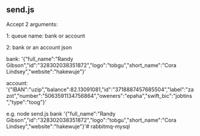 ## send.js

Accept 2 arguments:  

1: 
queue name: bank or account

2:
bank or an account json

bank:
'{"full_name":"Randy Gibson","id":"328302038351872","logo":"tobgu","short_name":"Cora Lindsey","website":"hakewuje"}'

account:  
'{"IBAN":"uzip","balance":82.13091081,"id":"3718887457685504","label":"zazot","number":"5063591134756864","oweners":"epaha","swift_bic":"jobtins","type":"toog"}'

e.g.
node send.js bank  '{"full_name":"Randy Gibson","id":"328302038351872","logo":"tobgu","short_name":"Cora Lindsey","website":"hakewuje"}'# rabbitmq-mysql
